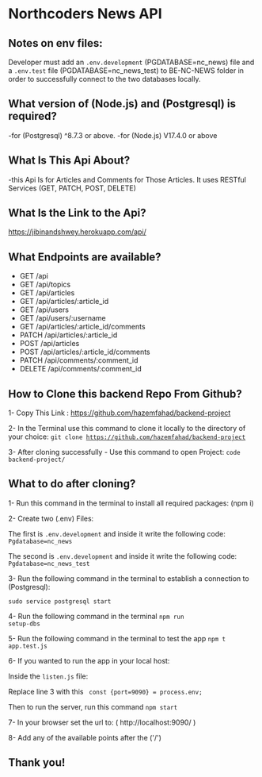 # Northcoders News API

## Notes on env files:

Developer must add an <code>.env.development</code> (PGDATABASE=nc_news) file and a <code>.env.test</code> file (PGDATABASE=nc_news_test) to BE-NC-NEWS folder in order to successfully connect to the two databases locally.

## What version of (Node.js) and (Postgresql) is required?

-for (Postgresql) ^8.7.3 or above.
-for (Node.js) V17.4.0 or above

## What Is This Api About?

-this Api Is for Articles and Comments for Those Articles. It uses RESTful Services (GET, PATCH, POST, DELETE)

## What Is the Link to the Api?

https://jibinandshwey.herokuapp.com/api/

## What Endpoints are available?

- GET /api
- GET /api/topics
- GET /api/articles
- GET /api/articles/:article_id
- GET /api/users
- GET /api/users/:username
- GET /api/articles/:article_id/comments
- PATCH /api/articles/:article_id
- POST /api/articles
- POST /api/articles/:article_id/comments
- PATCH /api/comments/:comment_id
- DELETE /api/comments/:comment_id

## How to Clone this backend Repo From Github?

1- Copy This Link : https://github.com/hazemfahad/backend-project

2- In the Terminal use this command to clone it locally to the directory of your choice:
<code>git clone https://github.com/hazemfahad/backend-project</code>

3- After cloning successfully - Use this command to open Project:
<code>code backend-project/</code>

## What to do after cloning?

1- Run this command in the terminal to install all required packages:
(npm i)

2- Create two (.env) Files:

The first is <code>.env.development</code> and inside it write the following code: <code>Pgdatabase=nc_news</code>

The second is <code>.env.development</code> and inside it write the following code: <code>Pgdatabase=nc_news_test</code>

3- Run the following command in the terminal to establish a connection to (Postgresql):

<code>sudo service postgresql start</code>

4- Run the following command in the terminal <code>npm run setup-dbs</code>

5- Run the following command in the terminal to test the app
<code>npm t app.test.js</code>

6- If you wanted to run the app in your local host:

Inside the <code>listen.js</code> file:

Replace line 3 with this <code> const {port=9090} = process.env; </code>

Then to run the server, run this command <code>npm start</code>

7- In your browser set the url to: ( http://localhost:9090/ )

8- Add any of the available points after the ('/')

## Thank you!
